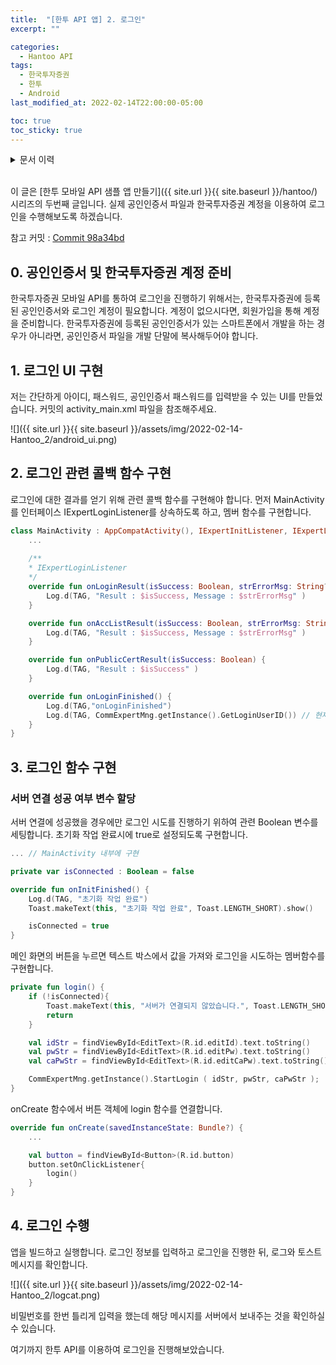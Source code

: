 ```yaml
---
title:  "[한투 API 앱] 2. 로그인"
excerpt: ""

categories:
  - Hantoo API
tags:
  - 한국투자증권
  - 한투
  - Android
last_modified_at: 2022-02-14T22:00:00-05:00

toc: true
toc_sticky: true
---
```


<details>
<summary>문서 이력</summary>
<div markdown="1">
- 2022.02.14. 포스팅
</div>
</details>
<br>

이 글은 [한투 모바일 API 샘플 앱 만들기]({{ site.url }}{{ site.baseurl }}/hantoo/) 시리즈의 두번째 글입니다. 실제 공인인증서 파일과 한국투자증권 계정을 이용하여 로그인을 수행해보도록 하겠습니다.

참고 커밋 : [Commit 98a34bd](https://github.com/cocoslime/HantooSample/commit/98a34bd9d84a8f583867ced809ff1dc1918c3f7f)

## 0. 공인인증서 및 한국투자증권 계정 준비

한국투자증권 모바일 API를 통하여 로그인을 진행하기 위해서는, 한국투자증권에 등록된 공인인증서와 로그인 계정이 필요합니다. 계정이 없으시다면, 회원가입을 통해 계정을 준비합니다. 한국투자증권에 등록된 공인인증서가 있는 스마트폰에서 개발을 하는 경우가 아니라면, 공인인증서 파일을 개발 단말에 복사해두어야 합니다.

## 1. 로그인 UI 구현

저는 간단하게 아이디, 패스워드, 공인인증서 패스워드를 입력받을 수 있는 UI를 만들었습니다. 커밋의 activity_main.xml 파일을 참조해주세요.

![]({{ site.url }}{{ site.baseurl }}/assets/img/2022-02-14-Hantoo_2/android_ui.png)

## 2. 로그인 관련 콜백 함수 구현

로그인에 대한 결과를 얻기 위해 관련 콜백 함수를 구현해야 합니다. 먼저 MainActivity를 인터페이스 IExpertLoginListener를 상속하도록 하고, 멤버 함수를 구현합니다.

```kotlin
class MainActivity : AppCompatActivity(), IExpertInitListener, IExpertLoginListener {
	...
	
	/**
    * IExpertLoginListener
    */
    override fun onLoginResult(isSuccess: Boolean, strErrorMsg: String?) {
        Log.d(TAG, "Result : $isSuccess, Message : $strErrorMsg" )
    }

    override fun onAccListResult(isSuccess: Boolean, strErrorMsg: String?) {
        Log.d(TAG, "Result : $isSuccess, Message : $strErrorMsg" )
    }

    override fun onPublicCertResult(isSuccess: Boolean) {
        Log.d(TAG, "Result : $isSuccess" )
    }

    override fun onLoginFinished() {
        Log.d(TAG,"onLoginFinished")
        Log.d(TAG, CommExpertMng.getInstance().GetLoginUserID()) // 현재 로그인 ID 출력
    }
}
```

## 3. 로그인 함수 구현

### 서버 연결 성공 여부 변수 할당

서버 연결에 성공했을 경우에만 로그인 시도를 진행하기 위하여 관련 Boolean 변수를 세팅합니다. 초기화 작업 완료시에 true로 설정되도록 구현합니다.

```kotlin
... // MainActivity 내부에 구현

private var isConnected : Boolean = false

override fun onInitFinished() {
    Log.d(TAG, "초기화 작업 완료")
    Toast.makeText(this, "초기화 작업 완료", Toast.LENGTH_SHORT).show()

    isConnected = true
}
```

메인 화면의 버튼을 누르면 텍스트 박스에서 값을 가져와 로그인을 시도하는 멤버함수를 구현합니다.

```kotlin
private fun login() {
    if (!isConnected){
        Toast.makeText(this, "서버가 연결되지 않았습니다.", Toast.LENGTH_SHORT).show()
        return
    }

    val idStr = findViewById<EditText>(R.id.editId).text.toString()
    val pwStr = findViewById<EditText>(R.id.editPw).text.toString()
    val caPwStr = findViewById<EditText>(R.id.editCaPw).text.toString()

    CommExpertMng.getInstance().StartLogin ( idStr, pwStr, caPwStr );
}
```

onCreate 함수에서 버튼 객체에 login 함수를 연결합니다.

```kotlin
override fun onCreate(savedInstanceState: Bundle?) {
    ...

    val button = findViewById<Button>(R.id.button)
    button.setOnClickListener{
        login()
    }
}
```

## 4. 로그인 수행

앱을 빌드하고 실행합니다. 로그인 정보를 입력하고 로그인을 진행한 뒤, 로그와 토스트 메시지를 확인합니다.

![]({{ site.url }}{{ site.baseurl }}/assets/img/2022-02-14-Hantoo_2/logcat.png)

비밀번호를 한번 틀리게 입력을 했는데 해당 메시지를 서버에서 보내주는 것을 확인하실수 있습니다.

여기까지 한투 API를 이용하여 로그인을 진행해보았습니다.
